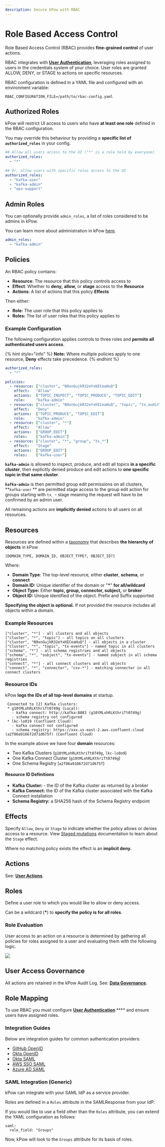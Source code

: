 ```yaml
---
description: Secure kPow with RBAC
---
```


# Role Based Access Control

Role Based Access Control (RBAC) provides **fine-grained control** of user actions.

RBAC integrates with [**User Authentication**](../authentication/overview.md), leveraging roles assigned to users in the credentials system of your choice. User roles are granted ALLOW, DENY, or STAGE to actions on specific resources.

RBAC configuration is defined in a YAML file and configured with an environment variable:

```
RBAC_CONFIGURATION_FILE=/path/to/rbac-config.yaml
```

## Authorized Roles

kPow will restrict UI access to users who have **at least one role** defined in the RBAC configuration.

You may override this behaviour by providing a **specific list of `authorized_roles`** in your config.

```yaml
## Allow all users access to the UI ("*" is a role held by everyone)
authorized_roles:
  - "*"
  
## Or, allow users with specific roles access to the UI
authorized_roles:
  - "kafka-user"
  - "kafka-admin"
  - "ops-support"
```

## Admin Roles

You can optionally provide `admin_roles`, a list of roles considered to be admins in kPow.

You can learn more about administration in kPow [here](administration/).

```yaml
admin_roles:
  - "kafka-admin"
```

## Policies

An RBAC policy contains:

* **Resource**: The resource that this policy controls access to
* **Effect**: Whether to **deny,** **allow,** or **stage** access to the **Resource**
* **Actions**: A list of actions that this policy **Effects**

Then either:

* **Role:** The user role that this policy applies to
* **Roles:** The list of user roles that this policy applies to

### Example Configuration

The following configuration applies controls to three roles and **permits all authenticated users access**.

{% hint style="info" %}
**Note:** Where multiple policies apply to one resource, **Deny** effects take precedence.
{% endhint %}

```yaml
authorized_roles:
  - "*"
  
policies:
  - resource: ["cluster", "N9xnGujkR32eYxHICeaHuQ"] 
    effect:   "Allow" 
    actions:  ["TOPIC_INSPECT", "TOPIC_PRODUCE", "TOPIC_EDIT"] 
    role:     "kafka-admin"
  - resource: ["cluster", "N9xnGujkR32eYxHICeaHuQ", "topic", "tx_audit"]
    effect:   "Deny"
    actions:  ["TOPIC_PRODUCE", "TOPIC_EDIT"]
    role:     "kafka-admin"
  - resource: ["cluster", "*"]
    effect:   "Allow" 
    actions:  ["GROUP_EDIT"] 
    roles:    ["kafka-admin"]
  - resource: ["cluster", "*", "group", "tx_*"]
    effect:   "Stage" 
    actions:  ["GROUP_EDIT"] 
    roles:    ["kafka-user"] 
```

**`kafka-admin`** is allowed to inspect, produce, and edit all topics **in a specific cluster**, then explicitly denied produce and edit actions to **one specific topic in that same cluster**.&#x20;

**`kafka-admin`** is then permitted group edit permissions on all clusters, **`kafka-user` ** are permitted stage access to the group edit action for groups starting with `tx_` -  stage meaning the request will have to be confirmed by an admin user.

All remaining actions are **implicitly denied** actions to all users on all resources.

## Resources

Resources are defined within a [taxonomy](https://en.wikipedia.org/wiki/Taxonomy\_\(biology\)) that describes **the hierarchy of objects** in kPow.

```
[DOMAIN_TYPE, DOMAIN_ID, OBJECT_TYPE?, OBJECT_ID?]
```

Where:

* **Domain Type**: The top-level resource, either **cluster**, **schema**, or **connect**
* **Domain ID:** Unique identifier of the domain or "**\***" **for all/wildcard**
* **Object Type:** Either **topic, group, connector, subject,** or **broker**
* **Object ID:** Unique identified of the object. Prefix and Suffix supported

**Specifying the object is optional.** If not provided the resource includes all objects within a domain.

### Example Resources

```
["cluster", "*"] - all clusters and all objects
["cluster", "*", "topic"] - all topics on all clusters
["cluster", "N9xnGujkR32eYxHICeaHuQ"] - all objects in a cluster
["cluster", "*", "topic", "tx-events"] - named topic in all clusters
["schema", "*"] - all schema registries and all objects
["schema", "*", "subject", "tx-events"] - named subject in all schema registries
["connect", "*"] - all connect clusters and all objects
["connect", "*", "connector", "csv-*"] - matching connector in all connect clusters
```

### Resource IDs

kPow **logs the IDs of all top-level domains** at startup.

```
 Connected to [2] Kafka clusters:
 * g10tMLohRLKthriTt0749g (Local):
   - kafka connect: http://kafka:8083 (g10tMLohRLKthriTt0749g)
   - schema registry not configured
 * lkc-lo019 (Confluent Cloud):
   - kafka connect not configured
   - schema registry: https://xxx.us-east-2.aws.confluent.cloud (a2f06a916672d71d675f) (Confluent Cloud)
```

In the example above we have four **domain** resources:

* Two Kafka Clusters (`g10tMLohRLKthriTt0749g`, `lkc-lo0o9`)
* One Kafka Connect Cluster (`g10tMLohRLKthriTt0749g`)
* One Schema Registry (`a2f06a916672d71d675f`)

#### Resource ID Definitions

* **Kafka Cluster:** - the ID of the Kafka cluster as returned by a broker
* **Kafka Connect:** the ID of the Kafka cluster associated with the Kafka Connect installation
* **Schema Registry:** a SHA256 hash of the Schema Registry endpoint

## Effects

Specify `Allow`, `Deny` or `Stage` to indicate whether the policy allows or denies access to a resource. View [Staged mutations](administration/#staging-mutations) documentation to learn about the `Stage` effect.&#x20;

Where no matching policy exists the effect is an **implicit deny.**

## Actions

See: [**User Actions**](overview.md#user-actions).

## Roles

Define a user role to which you would like to allow or deny access.

Can be a wildcard (**\***) to **specify the policy is for all roles**.

### Role Evaluation

User access to an action on a resource is determined by gathering all policies for roles assigned to a user and evaluating them with the following logic.

![](../.gitbook/assets/rbac-evaluation.png)

## User Access Governance

All actions are retained in the kPow Audit Log. See: [**Data Governance**](../features/data-governance.md)**.**

## Role Mapping

To use RBAC you must configure [**User Authentication**](../authentication/overview.md) **** and ensure users have assigned roles.

### Integration Guides

Below are integration guides for common authentication providers:

* [GitHub OpenID](../authentication/openid/github.md#user-authorization)
* [Okta OpenID](../authentication/openid/okta.md#user-authorization-rbac)
* [Okta SAML](../authentication/saml/okta-integration.md#user-authorization)
* [AWS SSO SAML](../authentication/saml/aws-sso-integration.md#user-authorization)
* [Azure AD SAML](../authentication/saml/azure-ad-integration.md#user-authorization)

### SAML Integration (Generic)

kPow can integrate with your SAML IdP as a service provider.

Roles are defined in a `Roles` attribute in the SAMLResponse from your IdP.

If you would like to use a field other than the `Roles` attribute, you can extend the YAML configuration as follows:&#x20;

```
saml:
  role_field: "Groups"
```

Now, kPow will look to the `Groups` attribute for its basis of roles.
